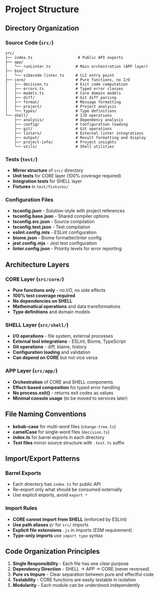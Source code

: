 # Project Structure

## Directory Organization

### Source Code (`src/`)

```
src/
├── index.ts                    # Public API exports
├── app/
│   └── runLinter.ts           # Main orchestration (APP layer)
├── bin/
│   └── vibecode-linter.ts     # CLI entry point
├── core/                      # Pure functions, no I/O
│   ├── decision.ts            # Exit code computation
│   ├── errors.ts              # Typed error classes
│   ├── models.ts              # Core domain models
│   ├── diff/                  # Git diff parsing
│   ├── format/                # Message formatting
│   ├── project/               # Project analysis
│   └── types/                 # Type definitions
└── shell/                     # I/O operations
    ├── analysis/              # Dependency analysis
    ├── config/                # Configuration loading
    ├── git/                   # Git operations
    ├── linters/               # External linter integrations
    ├── output/                # Result formatting and display
    ├── project-info/          # Project insights
    └── utils/                 # Shell utilities
```

### Tests (`test/`)

- **Mirror structure** of `src/` directory
- **Unit tests** for CORE layer (100% coverage required)
- **Integration tests** for SHELL layer
- **Fixtures** in `test/fixtures/`

### Configuration Files

- **tsconfig.json** - Solution-style with project references
- **tsconfig.base.json** - Shared compiler options
- **tsconfig.src.json** - Source compilation
- **tsconfig.test.json** - Test compilation
- **eslint.config.mts** - ESLint configuration
- **biome.json** - Biome formatter/linter config
- **jest.config.mjs** - Jest test configuration
- **linter.config.json** - Priority levels for error reporting

## Architecture Layers

### CORE Layer (`src/core/`)
- **Pure functions only** - no I/O, no side effects
- **100% test coverage required**
- **No dependencies on SHELL**
- **Mathematical operations** and data transformations
- **Type definitions** and domain models

### SHELL Layer (`src/shell/`)
- **I/O operations** - file system, external processes
- **External tool integrations** - ESLint, Biome, TypeScript
- **Git operations** - diff, blame, history
- **Configuration loading** and validation
- **Can depend on CORE** but not vice versa

### APP Layer (`src/app/`)
- **Orchestration** of CORE and SHELL components
- **Effect-based composition** for typed error handling
- **No process.exit()** - returns exit codes as values
- **Minimal console usage** (to be moved to services later)

## File Naming Conventions

- **kebab-case** for multi-word files (`change-tree.ts`)
- **camelCase** for single-word files (`decision.ts`)
- **index.ts** for barrel exports in each directory
- **Test files** mirror source structure with `.test.ts` suffix

## Import/Export Patterns

### Barrel Exports
- Each directory has `index.ts` for public API
- Re-export only what should be consumed externally
- Use explicit exports, avoid `export *`

### Import Rules
- **CORE cannot import from SHELL** (enforced by ESLint)
- **Use path aliases** `@/` for `src/` imports
- **Explicit file extensions** `.js` in imports (ESM requirement)
- **Type-only imports** use `import type` syntax

## Code Organization Principles

1. **Single Responsibility** - Each file has one clear purpose
2. **Dependency Direction** - SHELL → APP → CORE (never reversed)
3. **Pure vs Impure** - Clear separation between pure and effectful code
4. **Testability** - CORE functions are easily testable in isolation
5. **Modularity** - Each module can be understood independently